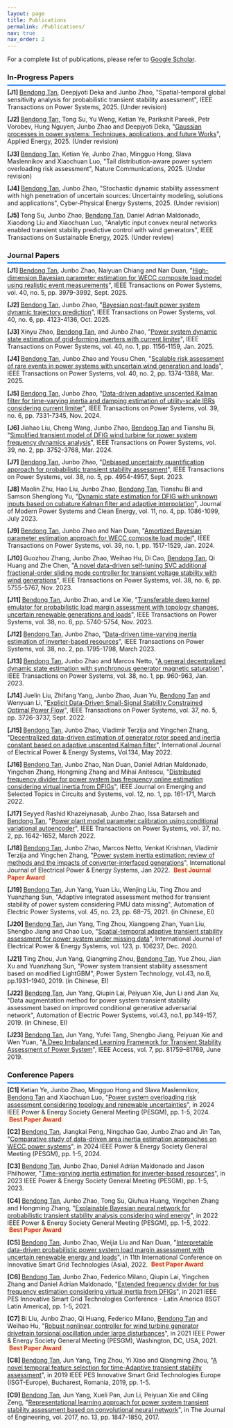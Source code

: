 ```yaml
---
layout: page
title: Publications
permalink: /Publications/
nav: true
nav_order: 2
---
```


<!-- ==================== CSS ==================== -->
<style>
/* -------------------- Section Titles -------------------- */
.section-title {
    padding-bottom: 0.4em; /* Reduce space between title text and underline */
    border-bottom: 3px solid #007BFF; /* Blue thick underline */
    margin-bottom: 0.4em; /* Reduce space between underline and content */
    display: block; 
}

/* -------------------- Blue line under h4 -------------------- */
h4 {
    border-bottom: 3px solid #007BFF; /* Blue thick underline */
    padding-bottom: 0.4em; /* Reduce space between title text and underline */
    margin-bottom: 0.4em; /* Reduce space between underline and content */
    width: 100%; 
    display: block; 
}

/* -------------------- General publication list styling -------------------- */
.publications {
    list-style: none; /* Remove default bullets */
    padding-left: 0; /* Remove default padding */
    margin-bottom: 1.5em; /* Space below the list */
}

/* -------------------- Highlight author's name -------------------- */
.author-highlight {
    font-weight: normal; /* Remove bold */
    text-decoration: underline; /* Underline the name */
}

/* -------------------- Journal Papers Auto-numbering [J*] -------------------- */
.journal-publications {
    counter-reset: journal-counter;
}
.journal-publications li::before {
    counter-increment: journal-counter;
    content: "[J" counter(journal-counter) "] ";
    font-weight: bold;
}

/* -------------------- Conference Papers Auto-numbering [C*] -------------------- */
.conference-publications {
    counter-reset: conf-counter;
}
.conference-publications li::before {
    counter-increment: conf-counter;
    content: "[C" counter(conf-counter) "] ";
    font-weight: bold;
}

/* -------------------- Spacing between publication entries -------------------- */
.publications li {
    margin-bottom: 0.8em;
}

/* -------------------- Highlight Best Paper Award -------------------- */
.highlight {
    background-color: #FFFFE0; /* Light yellow background */
    color: #D32F2F; /* Red text */
    font-weight: bold;
    padding: 0.1em 0.3em; /* Padding around text */
    border-radius: 3px; /* Rounded corners */
}
</style>

<!-- ==================== HTML ==================== -->

For a complete list of publications, please refer to 
<a href="https://scholar.google.com/citations?user=FdEP8xgAAAAJ&hl=en">Google Scholar</a>.

<!-- -------------------- In-Progress Papers -------------------- -->

<div class="journal-publications publications">
    <h3 class="section-title">In-Progress Papers</h3>
    <li>
        <span class="author-highlight">Bendong Tan</span>, Deepjyoti Deka and Junbo Zhao, 
        "Spatial-temporal global sensitivity analysis for probabilistic transient stability assessment", 
        <span class="journal-name">IEEE Transactions on Power Systems</span>, 2025. (Under revision)
    </li>
    <li>
        <span class="author-highlight">Bendong Tan</span>, Tong Su, Yu Weng, Ketian Ye, Parikshit Pareek, 
        Petr Vorobev, Hung Nguyen, Junbo Zhao and Deepjyoti Deka, 
        "<a href="https://arxiv.org/abs/2505.15950">Gaussian processes in power systems: Techniques, applications, and future Works</a>", 
        <span class="journal-name">Applied Energy</span>, 2025. (Under revision)
    </li>
    <li>
        <span class="author-highlight">Bendong Tan</span>, Ketian Ye, Junbo Zhao, Mingguo Hong, Slava Maslennikov and Xiaochuan Luo, 
        "Tail distribution-aware power system overloading risk assessment", 
        <span class="journal-name">Nature Communications</span>, 2025. (Under revision)
    </li>
    <li>
        <span class="author-highlight">Bendong Tan</span>, Junbo Zhao, 
        "Stochastic dynamic stability assessment with high penetration of uncertain sources: Uncertainty modeling, solutions and applications", 
        <span class="journal-name">Cyber-Physical Energy Systems</span>, 2025. (Under revision)
    </li>
    <li>
        Tong Su, Junbo Zhao, <span class="author-highlight">Bendong Tan</span>, Daniel Adrian Maldonado, Xiaodong Liu and Xiaochuan Luo, 
        "Analytic input convex neural networks enabled transient stability predictive control with wind generators", 
        <span class="journal-name">IEEE Transactions on Sustainable Energy</span>, 2025. (Under review)
    </li>
</div>

<!-- -------------------- Journal Papers -------------------- -->

<div class="journal-publications publications">
    <h3 class="section-title">Journal Papers</h3>
    <li>
        <span class="author-highlight">Bendong Tan</span>, Junbo Zhao, Naiyuan Chiang and Nan Duan, 
        "<a href="https://ieeexplore.ieee.org/document/10892022">High-dimension Bayesian parameter estimation for WECC composite load model using realistic event measurements</a>", 
        <span class="journal-name">IEEE Transactions on Power Systems</span>, vol. 40, no. 5, pp. 3979-3992, Sept. 2025.
    </li>
    <li>
        <span class="author-highlight">Bendong Tan</span>, Junbo Zhao, 
        "<a href="https://ieeexplore.ieee.org/document/10854889">Bayesian post-fault power system dynamic trajectory prediction</a>", 
        <span class="journal-name">IEEE Transactions on Power Systems</span>, vol. 40, no. 6, pp. 4123-4136, Oct. 2025.
    </li>
    <li>
        Xinyu Zhao, <span class="author-highlight">Bendong Tan</span>, and Junbo Zhao, 
        "<a href="https://ieeexplore.ieee.org/document/10679897">Power system dynamic state estimation of grid-forming inverters with current limiter</a>", 
        <span class="journal-name">IEEE Transactions on Power Systems</span>, vol. 40, no. 1, pp. 1156-1159, Jan. 2025.
    </li>
    <li>
        <span class="author-highlight">Bendong Tan</span>, Junbo Zhao and Yousu Chen, 
        "<a href="https://ieeexplore.ieee.org/document/10614750">Scalable risk assessment of rare events in power systems with uncertain wind generation and loads</a>", 
        <span class="journal-name">IEEE Transactions on Power Systems</span>, vol. 40, no. 2, pp. 1374-1388, Mar. 2025.
    </li>
    <li>
        <span class="author-highlight">Bendong Tan</span>, Junbo Zhao, 
        "<a href="https://ieeexplore.ieee.org/document/10477536">Data-driven adaptive unscented Kalman filter for time-varying inertia and damping estimation of utility-scale IBRs considering current limiter</a>", 
        <span class="journal-name">IEEE Transactions on Power Systems</span>, vol. 39, no. 6, pp. 7331-7345, Nov. 2024.
    </li>
    <li>
        Jiahao Liu, Cheng Wang, Junbo Zhao, <span class="author-highlight">Bendong Tan</span> and Tianshu Bi, 
        "<a href="https://ieeexplore.ieee.org/document/10209245">Simplified transient model of DFIG wind turbine for power system frequency dynamics analysis</a>", 
        <span class="journal-name">IEEE Transactions on Power Systems</span>, vol. 39, no. 2, pp. 3752-3768, Mar. 2024.
    </li>
    <li>
        <span class="author-highlight">Bendong Tan</span>, Junbo Zhao, 
        "<a href="https://ieeexplore.ieee.org/document/10124366">Debiased uncertainty quantification approach for probabilistic transient stability assessment</a>", 
        <span class="journal-name">IEEE Transactions on Power Systems</span>, vol. 38, no. 5, pp. 4954-4957, Sept. 2023.
    </li>
    <li>
        Maolin Zhu, Hao Liu, Junbo Zhao, <span class="author-highlight">Bendong Tan</span>, Tianshu Bi and Samson Shenglong Yu, 
        "<a href="https://ieeexplore.ieee.org/document/10105888">Dynamic state estimation for DFIG with unknown inputs based on cubature Kalman filter and adaptive interpolation</a>", 
        <span class="journal-name">Journal of Modern Power Systems and Clean Energy</span>, vol. 11, no. 4, pp. 1086-1099, July 2023.
    </li>
    <li>
        <span class="author-highlight">Bendong Tan</span>, Junbo Zhao and Nan Duan, 
        "<a href="https://ieeexplore.ieee.org/document/10056325">Amortized Bayesian parameter estimation approach for WECC composite load model</a>", 
        <span class="journal-name">IEEE Transactions on Power Systems</span>, vol. 39, no. 1, pp. 1517-1529, Jan. 2024.
    </li>
    <li>
        Guozhou Zhang, Junbo Zhao, Weihao Hu, Di Cao, <span class="author-highlight">Bendong Tan</span>, Qi Huang and Zhe Chen, 
        "<a href="https://ieeexplore.ieee.org/document/10005097">A novel data-driven self-tuning SVC additional fractional-order sliding mode controller for transient voltage stability with wind generations</a>", 
        <span class="journal-name">IEEE Transactions on Power Systems</span>, vol. 38, no. 6, pp. 5755-5767, Nov. 2023.
    </li>
    <li>
        <span class="author-highlight">Bendong Tan</span>, Junbo Zhao, and Le Xie, 
        "<a href="https://ieeexplore.ieee.org/document/9996972">Transferable deep kernel emulator for probabilistic load margin assessment with topology changes, uncertain renewable generations and loads</a>", 
        <span class="journal-name">IEEE Transactions on Power Systems</span>, vol. 38, no. 6, pp. 5740-5754, Nov. 2023.
    </li>
    <li>
        <span class="author-highlight">Bendong Tan</span>, Junbo Zhao, 
        "<a href="https://ieeexplore.ieee.org/document/9990924">Data-driven time-varying inertia estimation of inverter-based resources</a>", 
        <span class="journal-name">IEEE Transactions on Power Systems</span>, vol. 38, no. 2, pp. 1795-1798, March 2023.
    </li>
    <li>
        <span class="author-highlight">Bendong Tan</span>, Junbo Zhao and Marcos Netto, 
        "<a href="https://ieeexplore.ieee.org/document/9926125">A general decentralized dynamic state estimation with synchronous generator magnetic saturation</a>", 
        <span class="journal-name">IEEE Transactions on Power Systems</span>, vol. 38, no. 1, pp. 960-963, Jan. 2023.
    </li>
    <li>
        Juelin Liu, Zhifang Yang, Junbo Zhao, Juan Yu, <span class="author-highlight">Bendong Tan</span> and Wenyuan Li, 
        "<a href="https://ieeexplore.ieee.org/document/9652094">Explicit Data-Driven Small-Signal Stability Constrained Optimal Power Flow</a>", 
        <span class="journal-name">IEEE Transactions on Power Systems</span>, vol. 37, no. 5, pp. 3726-3737, Sept. 2022.
    </li>
    <li>
        <span class="author-highlight">Bendong Tan</span>, Junbo Zhao, Vladimir Terzija and Yingchen Zhang, 
        "<a href="https://www.sciencedirect.com/science/article/pii/S0142061521010693">Decentralized data-driven estimation of generator rotor speed and inertia constant based on adaptive unscented Kalman filter</a>", 
        <span class="journal-name">International Journal of Electrical Power & Energy Systems</span>, Vol.134, May 2022.
    </li>
    <li>
        <span class="author-highlight">Bendong Tan</span>, Junbo Zhao, Nan Duan, Daniel Adrian Maldonado, Yingchen Zhang, Hongming Zhang and Mihai Anitescu, 
        "<a href="https://ieeexplore.ieee.org/document/9676646">Distributed frequency divider for power system bus frequency online estimation considering virtual inertia from DFIGs</a>", 
        <span class="journal-name">IEEE Journal on Emerging and Selected Topics in Circuits and Systems</span>, vol. 12, no. 1, pp. 161-171, March 2022.
    </li>
    <li>
        Seyyed Rashid Khazeiynasab, Junbo Zhao, Issa Batarseh and <span class="author-highlight">Bendong Tan</span>, 
        "<a href="https://ieeexplore.ieee.org/document/9525328">Power plant model parameter calibration using conditional variational autoencoder</a>", 
        <span class="journal-name">IEEE Transactions on Power Systems</span>, vol. 37, no. 2, pp. 1642-1652, March 2022.
    </li>
    <li>
        <span class="author-highlight">Bendong Tan</span>, Junbo Zhao, Marcos Netto, Venkat Krishnan, Vladimir Terzija and Yingchen Zhang, 
        "<a href="https://www.sciencedirect.com/science/article/pii/S0142061521006013">Power system inertia estimation: review of methods and the impacts of converter-interfaced generations</a>", 
        <span class="journal-name">International Journal of Electrical Power & Energy Systems</span>, Jan 2022. 
        <span class="highlight">Best Journal Paper Award</span>
    </li>
    <li>
        <span class="author-highlight">Bendong Tan</span>, Jun Yang, Yuan Liu, Wenjing Liu, Ting Zhou and Yuanzhang Sun, 
        "Adaptive integrated assessment method for transient stability of power system considering PMU data missing", 
        <span class="journal-name">Automation of Electric Power Systems</span>, vol. 45, no. 23, pp. 68–75, 2021. (in Chinese, EI)
    </li>
    <li>
        <span class="author-highlight">Bendong Tan</span>, Jun Yang, Ting Zhou, Xiangpeng Zhan, Yuan Liu, Shengbo Jiang and Chao Luo, 
        "<a href="https://www.sciencedirect.com/science/article/pii/S0142061520307212">Spatial-temporal adaptive transient stability assessment for power system under missing data</a>", 
        <span class="journal-name">International Journal of Electrical Power & Energy Systems</span>, vol. 123, p. 106237, Dec. 2020.
    </li>
    <li>
        Ting Zhou, Jun Yang, Qiangming Zhou, <span class="author-highlight">Bendong Tan</span>, Yue Zhou, Jian Xu and Yuanzhang Sun, 
        "Power system transient stability assessment based on modified LightGBM", 
        <span class="journal-name">Power System Technology</span>, vol.43, no.6, pp.1931-1940, 2019. (in Chinese, EI)
    </li>
    <li>
        <span class="author-highlight">Bendong Tan</span>, Jun Yang, Qiupin Lai, Peiyuan Xie, Jun Li and Jian Xu, 
        "Data augmentation method for power system transient stability assessment based on improved conditional generative adversarial network", 
        <span class="journal-name">Automation of Electric Power Systems</span>, vol.43, no.1, pp.149-157, 2019. (in Chinese, EI)
    </li>
    <li>
        <span class="author-highlight">Bendong Tan</span>, Jun Yang, Yufei Tang, Shengbo Jiang, Peiyuan Xie and Wen Yuan, 
        "<a href="https://doi.org/10.1109/ACCESS.2019.2923799">A Deep Imbalanced Learning Framework for Transient Stability Assessment of Power System</a>", 
        <span class="journal-name">IEEE Access</span>, vol. 7, pp. 81759–81769, June 2019.
    </li>
</div>

<!-- -------------------- Conference Papers -------------------- -->

<div class="conference-publications publications">
    <h3 class="section-title">Conference Papers</h3>
    <li>
        Ketian Ye, Junbo Zhao, Mingguo Hong and Slava Maslennikov, <span class="author-highlight">Bendong Tan</span> and Xiaochuan Luo, 
        "<a href="https://ieeexplore.ieee.org/document/10688568">Power system overloading risk assessment considering topology and renewable uncertainties</a>", 
        in <span class="journal-name">2024 IEEE Power & Energy Society General Meeting (PESGM)</span>, pp. 1-5, 2024. 
        <span class="highlight">Best Paper Award</span>
    </li>
    <li>
        <span class="author-highlight">Bendong Tan</span>, Jiangkai Peng, Ningchao Gao, Junbo Zhao and Jin Tan, 
        "<a href="https://ieeexplore.ieee.org/document/10688692">Comparative study of data-driven area inertia estimation approaches on WECC power systems</a>", 
        in <span class="journal-name">2024 IEEE Power & Energy Society General Meeting (PESGM)</span>, pp. 1-5, 2024.
    </li>
    <li>
        <span class="author-highlight">Bendong Tan</span>, Junbo Zhao, Daniel Adrian Maldonado and Jason Philhower, 
        "<a href="https://ieeexplore.ieee.org/document/10252855">Time-varying inertia estimation for inverter-based resources</a>", 
        in <span class="journal-name">2023 IEEE Power & Energy Society General Meeting (PESGM)</span>, pp. 1-5, 2023.
    </li>
    <li>
        <span class="author-highlight">Bendong Tan</span>, Junbo Zhao, Tong Su, Qiuhua Huang, Yingchen Zhang and Hongming Zhang, 
        "<a href="https://ieeexplore.ieee.org/abstract/document/9916892">Explainable Bayesian neural network for probabilistic transient stability analysis considering wind energy</a>", 
        in <span class="journal-name">2022 IEEE Power & Energy Society General Meeting (PESGM)</span>, pp. 1-5, 2022. 
        <span class="highlight">Best Paper Award</span>
    </li>
    <li>
        <span class="author-highlight">Bendong Tan</span>, Junbo Zhao, Weijia Liu and Nan Duan, 
        "<a href="https://ieeexplore.ieee.org/document/10003627">Interpretable data-driven probabilistic power system load margin assessment with uncertain renewable energy and loads</a>", 
        in <span class="journal-name">11th International Conference on Innovative Smart Grid Technologies (Asia)</span>, 2022. 
        <span class="highlight">Best Paper Award</span>
    </li>
    <li>
        <span class="author-highlight">Bendong Tan</span>, Junbo Zhao, Federico Milano, Qiupin Lai, Yingchen Zhang and Daniel Adrian Maldonado, 
        "<a href="https://ieeexplore.ieee.org/document/9543055">Extended frequency divider for bus frequency estimation considering virtual inertia from DFIGs</a>", 
        in <span class="journal-name">2021 IEEE PES Innovative Smart Grid Technologies Conference - Latin America (ISGT Latin America)</span>, pp. 1-5, 2021.
    </li>
    <li>
        Bi Liu, Junbo Zhao, Qi Huang, Federico Milano, <span class="author-highlight">Bendong Tan</span> and Weihao Hu, 
        "<a href="https://ieeexplore.ieee.org/document/9637884">Robust nonlinear controller for wind turbine generator drivetrain torsional oscillation under large disturbances</a>", 
        in <span class="journal-name">2021 IEEE Power & Energy Society General Meeting (PESGM)</span>, Washington, DC, USA, 2021. 
        <span class="highlight">Best Paper Award</span>
    </li>
    <li>
        <span class="author-highlight">Bendong Tan</span>, Jun Yang, Ting Zhou, Yi Xiao and Qiangming Zhou, 
        "<a href="https://ieeexplore.ieee.org/document/8905487">A novel temporal feature selection for time-Adaptive transient stability assessment</a>", 
        in <span class="journal-name">2019 IEEE PES Innovative Smart Grid Technologies Europe (ISGT-Europe), Bucharest</span>, Romania, 2019, pp. 1-5.
    </li>
    <li>
        <span class="author-highlight">Bendong Tan</span>, Jun Yang, Xueli Pan, Jun Li, Peiyuan Xie and Ciling Zeng, 
        "<a href="https://ietresearch.onlinelibrary.wiley.com/doi/10.1049/joe.2017.0651">Representational learning approach for power system transient stability assessment based on convolutional neural network</a>", 
        in <span class="journal-name">The Journal of Engineering</span>, vol. 2017, no. 13, pp. 1847-1850, 2017.
    </li>
</div>


